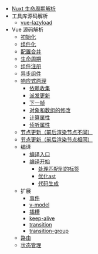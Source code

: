 - [Nuxt 生命周期解析](/Nuxt/lifecycle)
- 工具库源码解析
  - [vue-lazyload](/SourceCode/vue-lazyload)
- Vue 源码解析
  - [初始化](/Vue/initAndMount)
  - [组件化](/Vue/componentInstance/component)
  - [配置合并](/Vue/mergeOptions)
  - [生命周期](/Vue/componentInstance/lifeCycle)
  - [组件注册](/Vue/componentInstance/registerComponent)
  - [异步组件](/Vue/componentInstance/asyncComp)
  - [响应式原理](/Vue/defineReactive/principle)
      - [依赖收集](/Vue/defineReactive/getter)
      - [派发更新](/Vue/defineReactive/setter)
      - [下一帧](/Vue/defineReactive/nexttick)
      - [对象和数组的修改](/Vue/defineReactive/objandarray)
      - [计算属性](/Vue/defineReactive/computed)
      - [侦听属性](/Vue/defineReactive/watch)
  - [节点更新（前后渲染节点不同）](/Vue/defineReactive/patch/section1)
  - [节点更新（前后渲染节点相同）](/Vue/defineReactive/patch/section2)
  - 编译
      - [编译入口](/Vue/compile/entry)
      - [编译开始](/Vue/compile/parse)
          - [处理匹配到的标签](/Vue/compile/handleparse)
          - [优化ast](/Vue/compile/optimize)
          - [代码生成](/Vue/compile/codegen)
  - 扩展
      - [事件](/Vue/event)
      - [v-model](/Vue/vmodel)
      - [插槽](/Vue/slot)
      - [keep-alive](/Vue/keepalive)
      - [transition](/Vue/transition)
      - [transition-group](/Vue/transitionGroup)
  - [路由](/Vue/router)
  - [状态管理](/Vue/vuex)


